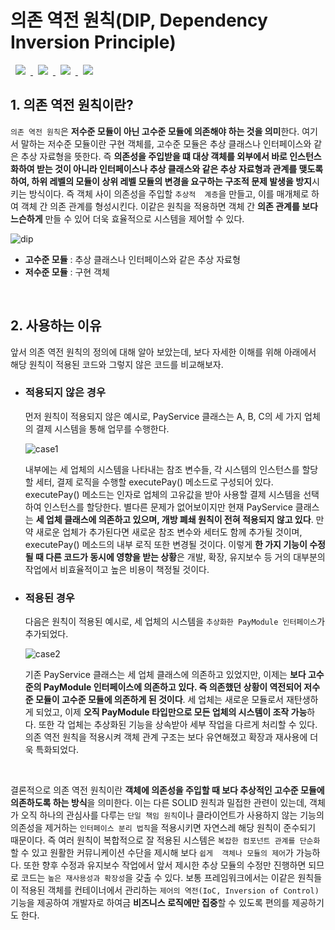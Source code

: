 # 의존 역전 원칙(DIP, Dependency Inversion Principle)
<a href="http://melonicedlatte.com/">
    <img src="https://img.shields.io/badge/Java-red"
        style="height : auto; margin-left : 8px; margin-right : 8px;"/>
    <img src="https://img.shields.io/badge/OOP-orange"
        style="height : auto; margin-left : 8px; margin-right : 8px;"/>
    <img src="https://img.shields.io/badge/SOLID-yellow"
        style="height : auto; margin-left : 8px; margin-right : 8px;"/>
    <img src="https://img.shields.io/badge/DIP-blue"
        style="height : auto; margin-left : 8px; margin-right : 8px;"/>
</a>

## 1. 의존 역전 원칙이란?
`의존 역전 원칙`은 **저수준 모듈이 아닌 고수준 모듈에 의존해야 하는 것을 의미**한다. 여기서 말하는 저수준 모듈이란 구현 객체를, 고수준 모듈은 추상 클래스나 
인터페이스와 같은 추상 자료형을 뜻한다. 즉 **의존성을 주입받을 떄 대상 객체를 외부에서 바로 인스턴스화하여 받는 것이 아니라 인터페이스나 추상 클래스와 같은 추상 
자료형과 관계를 맺도록 하여, 하위 레벨의 모듈이 상위 레벨 모듈의 변경을 요구하는 구조적 문제 발생을 방지**시키는 방식이다. 즉 객체 사이 의존성을 주입할 `추상적 
계층`을 만들고, 이를 매개체로 하여 객체 간 의존 관계를 형성시킨다. 이같은 원칙을 적용하면 객체 간 **의존 관계를 보다 느슨하게** 만들 수 있어 더욱 효율적으로 
시스템을 제어할 수 있다.

![dip](https://user-images.githubusercontent.com/78818063/177644904-f4719f2c-9d8f-4e11-9634-cb4f18715f34.png)

* **고수준 모듈** : 추상 클래스나 인터페이스와 같은 추상 자료형
* **저수준 모듈** : 구현 객체

<br>

## 2. 사용하는 이유
앞서 의존 역전 원칙의 정의에 대해 알아 보았는데, 보다 자세한 이해를 위해 아래에서 해당 원칙이 적용된 코드와 그렇지 않은 코드를 
비교해보자.

  * ### 적용되지 않은 경우 ###
    먼저 원칙이 적용되지 않은 예시로, PayService 클래스는 A, B, C의 세 가지 업체의 결제 시스템을 통해 업무를 수행한다.

    ![case1](https://user-images.githubusercontent.com/78818063/177661561-800037f8-576c-4113-950c-bb18da958684.png)

    내부에는 세 업체의 시스템을 나타내는 참조 변수들, 각 시스템의 인스턴스를 할당할 세터, 결제 로직을 수행할 executePay() 메소드로 구성되어 있다. 
    executePay() 메소드는 인자로 업체의 고유값을 받아 사용할 결제 시스템을 선택하여 인스턴스를 할당한다. 별다른 문제가 없어보이지만 현재 PayService 
    클래스는 **세 업체 클래스에 의존하고 있으며, 개방 폐쇄 원칙이 전혀 적용되지 않고 있다**. 만약 새로운 업체가 추가된다면 새로운 참조 변수와 세터도 함께 
    추가될 것이며, executePay() 메소드의 내부 로직 또한 변경될 것이다. 이렇게 **한 가지 기능이 수정될 때 다른 코드가 동시에 영향을 받는 상황**은 개발, 
    확장, 유지보수 등 거의 대부분의 작업에서 비효율적이고 높은 비용이 책정될 것이다.

  * ### 적용된 경우 ###
    다음은 원칙이 적용된 예시로, 세 업체의 시스템을 `추상화한 PayModule 인터페이스`가 추가되었다.

    ![case2](https://user-images.githubusercontent.com/78818063/177661567-a8ae0179-cf70-4e0f-a472-845a382e166f.png)

    기존 PayService 클래스는 세 업체 클래스에 의존하고 있었지만, 이제는 **보다 고수준의 PayModule 인터페이스에 의존하고 있다. 즉 의존했던 상황이 역전되어 
    저수준 모듈이 고수준 모듈에 의존하게 된 것이다**. 세 업체는 새로운 모듈로서 재탄생하게 되었고, 이제 **오직 PayModule 타입만으로 모든 업체의 시스템이 조작 가능**하다. 
    또한 각 업체는 추상화된 기능을 상속받아 세부 작업을 다르게 처리할 수 있다. 의존 역전 원칙을 적용시켜 객체 관계 구조는 보다 유연해졌고 확장과 재사용에 더욱 특화되었다.

<br>

결론적으로 의존 역전 원칙이란 **객체에 의존성을 주입할 때 보다 추상적인 고수준 모듈에 의존하도록 하는 방식**을 의미한다. 이는 다른 SOLID 원칙과 밀접한 관련이 
있는데, 객체가 오직 하나의 관심사를 다루는 `단일 책임 원칙`이나 클라이언트가 사용하지 않는 기능의 의존성을 제거하는 `인터페이스 분리 법칙`을 적용시키면 자연스레 
해당 원칙이 준수되기 때문이다. 즉 여러 원칙이 복합적으로 잘 적용된 시스템은 `복잡한 컴포넌트 관계를 단순화`할 수 있고 원활한 커뮤니케이션 수단을 제시해 보다 `쉽게 
객체나 모듈의 제어`가 가능하다. 또한 향후 수정과 유지보수 작업에서 앞서 제시한 추상 모듈의 수정만 진행하면 되므로 코드는 `높은 재사용성과 확장성`을 갖출 수 있다.
보통 프레임워크에서는 이같은 원칙들이 적용된 객체를 컨테이너에서 관리하는 `제어의 역전(IoC, Inversion of Control)` 기능을 제공하여 개발자로 하여금 
**비즈니스 로직에만 집중**할 수 있도록 편의를 제공하기도 한다.

<br>
